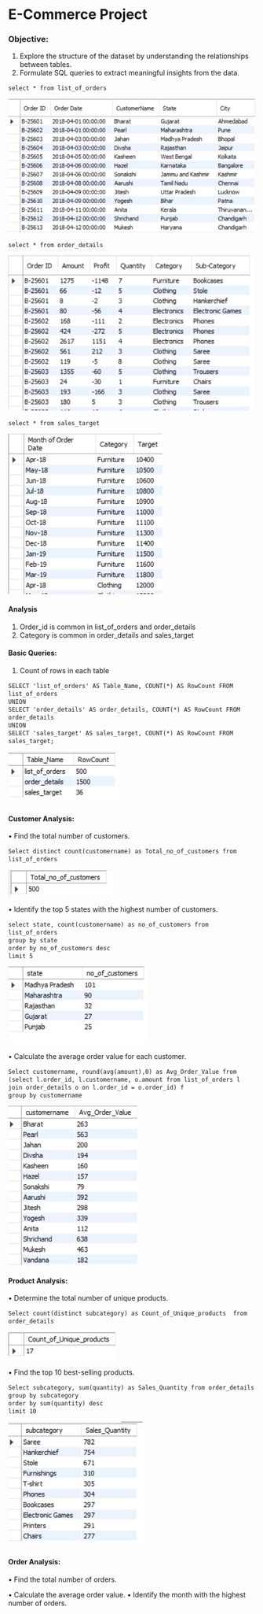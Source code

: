 # E-Commerce Project

### Objective:
1.	Explore the structure of the dataset by understanding the relationships between tables.
2.	Formulate SQL queries to extract meaningful insights from the data.

```
select * from list_of_orders
```

![Alt text](image.png)

```
select * from order_details
```

![Alt text](image-1.png)

```
select * from sales_target
```

![Alt text](image-2.png)


#### Analysis
1. Order_id is common in list_of_orders and order_details
2. Category is common in order_details and sales_target


#### Basic Queries:
1. Count of rows in each table

```
SELECT 'list_of_orders' AS Table_Name, COUNT(*) AS RowCount FROM list_of_orders
UNION
SELECT 'order_details' AS order_details, COUNT(*) AS RowCount FROM order_details
UNION
SELECT 'sales_target' AS sales_target, COUNT(*) AS RowCount FROM sales_target;
```
![Alt text](image-3.png)

#### Customer Analysis:
•	Find the total number of customers.
```
Select distinct count(customername) as Total_no_of_customers from list_of_orders
```
![Alt text](image-4.png)

•	Identify the top 5 states with the highest number of customers.
```
select state, count(customername) as no_of_customers from list_of_orders
group by state
order by no_of_customers desc
limit 5
```
![Alt text](image-5.png)

•	Calculate the average order value for each customer.

```
Select customername, round(avg(amount),0) as Avg_Order_Value from
(select l.order_id, l.customername, o.amount from list_of_orders l
join order_details o on l.order_id = o.order_id) f
group by customername
```
![Alt text](image-6.png)


#### Product Analysis:
•	Determine the total number of unique products.

```
Select count(distinct subcategory) as Count_of_Unique_products  from order_details

```
![Alt text](image-7.png)

•	Find the top 10 best-selling products.
```
Select subcategory, sum(quantity) as Sales_Quantity from order_details
group by subcategory
order by sum(quantity) desc
limit 10
```
![Alt text](image-8.png)

#### Order Analysis:
•	Find the total number of orders.

•	Calculate the average order value.
•	Identify the month with the highest number of orders.













